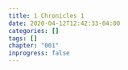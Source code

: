 ```yaml
---
title: 1 Chronicles 1
date: 2020-04-12T12:42:33-04:00
categories: []
tags: []
chapter: "001"
inprogress: false
---
```


